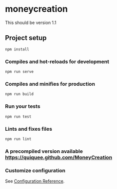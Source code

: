 # moneycreation
This should be version 1.1 
## Project setup
```
npm install
```

### Compiles and hot-reloads for development
```
npm run serve
```

### Compiles and minifies for production
```
npm run build
```

### Run your tests
```
npm run test
```

### Lints and fixes files
```
npm run lint
```

### A precompiled version available https://quiquee.github.com/MoneyCreation
### Customize configuration
See [Configuration Reference](https://cli.vuejs.org/config/).

